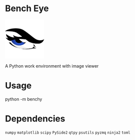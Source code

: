 # Bench Eye 

![Bench Eye Logo](./benchy/resources/logo/eye_128px.png)

A Python work environment with image viewer

# Usage

python -m benchy

# Dependencies 

`numpy`
`matplotlib`
`scipy`
`PySide2`
`qtpy`
`psutils`
`pyzmq`
`ninja2`
`toml`
